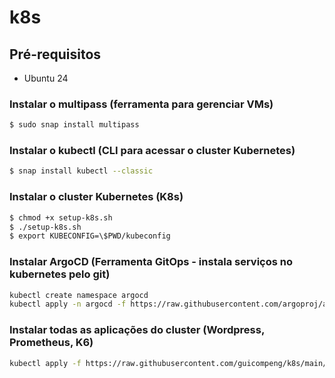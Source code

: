 # k8s

## Pré-requisitos
- Ubuntu 24

### Instalar o multipass (ferramenta para gerenciar VMs)
```bash
$ sudo snap install multipass
```

### Instalar o kubectl (CLI para acessar o cluster Kubernetes)
```bash
$ snap install kubectl --classic
```

### Instalar o cluster Kubernetes (K8s)
```bash
$ chmod +x setup-k8s.sh
$ ./setup-k8s.sh
$ export KUBECONFIG=\$PWD/kubeconfig
```


### Instalar ArgoCD (Ferramenta GitOps - instala serviços no kubernetes pelo git)
```bash
kubectl create namespace argocd
kubectl apply -n argocd -f https://raw.githubusercontent.com/argoproj/argo-cd/stable/manifests/install.yaml
```

### Instalar todas as aplicações do cluster (Wordpress, Prometheus, K6)
```bash
kubectl apply -f https://raw.githubusercontent.com/guicompeng/k8s/main/root-app.yaml -n argocd
```
